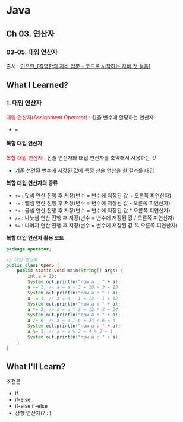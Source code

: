 # Java
## Ch 03. 연산자 
### 03-05. 대입 연산자 
출처 : [인프런_[김영한의 자바 입문 - 코드로 시작하는 자바 첫 걸음]](https://www.inflearn.com/course/lecture?courseSlug=%EA%B9%80%EC%98%81%ED%95%9C%EC%9D%98-%EC%9E%90%EB%B0%94-%EC%9E%85%EB%AC%B8&unitId=194533&tab=curriculum&subtitleLanguage=ko)

## What I Learned?
### 1. 대입 연산자
<span style="color: red">대입 연산자(Assignment Operator)</span> : 값을 변수에 할당하는 연산자
- `=`

#### 복합 대입 연산자
<span style="color: red">복합 대입 연산자</span> : 산술 연산자와 대입 연산자를 축약해서 사용하는 것
- 기존 선언된 변수에 저장된 값에 특정 산술 연산을 한 결과를 대입

**복합 대입 연산자의 종류**
- `+=` : 덧셈 연산 진행 후 저장(변수 = 변수에 저장된 값 + 오른쪽 피연산자)
- `-=` : 뺄셈 연산 진행 후 저장(변수 = 변수에 저장된 값 - 오른쪽 피연산자)
- `*=` : 곱셈 연산 진행 후 저장(변수 = 변수에 저장된 값 * 오른쪽 피연산자)
- `/=` : 나눗셈 연산 진행 후 저장(변수 = 변수에 저장된 값 / 오른쪽 피연산자)
- `%=` : 나머지 연산 진행 후 저장(변수 = 변수에 저장된 값 % 오른쪽 피연산자)

**복합 대입 연산자 활용 코드**
```java
package operator;

// 대입 연산자
public class Oper5 {
    public static void main(String[] args) {
        int a = 10;
        System.out.println("now a : " + a);
        a += 3; // a = a + 3 = 10 + 3 = 13
        System.out.println("now a : " + a);
        a -= 1; // a = a - 1 = 13 - 1 = 12
        System.out.println("now a : " + a);
        a *= 2; // a = a * 2 = 12 * 2 = 24
        System.out.println("now a : " + a);
        a /= 6; // a = a / 6 = 24 / 6 = 4
        System.out.println("now a : " + a);
        a %= 3; // a = a % 3 = 4 % 3 = 1
        System.out.println("now a : " + a);
    }
}
```

## What I'll Learn?
조건문 
- if
- if-else
- if-else if-else
- 삼항 연산자(? : )